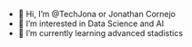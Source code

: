 - 👋 Hi, I’m @TechJona or Jonathan Cornejo
- 👀 I’m interested in Data Science and AI
- 🌱 I’m currently learning advanced stadistics

<!---
TechJona/TechJona is a ✨ special ✨ repository because its `README.md` (this file) appears on your GitHub profile.
You can click the Preview link to take a look at your changes.
--->

